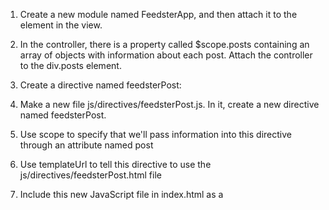 1. Create a new module named FeedsterApp, and then attach it to the <body> element in the view.

2. In the controller, there is a property called $scope.posts containing an array of objects with information about each post. Attach the controller to the div.posts element.

3. Create a directive named feedsterPost:
  1. Make a new file js/directives/feedsterPost.js. In it, create a new directive named feedsterPost.
  2. Use scope to specify that we'll pass information into this directive through an attribute named post
  3. Use templateUrl to tell this directive to use the js/directives/feedsterPost.html file

4. Include this new JavaScript file in index.html as a <script> element.

5. Next, write the directives template. In the file js/directives/feedsterPost.html, finish the template so it displays a posts details. Looking at the format of the data in $scope.posts, display each posts author name, author avatar, comment image, and comment text. Remember to use ng-src to display images.

6. In the view inside the .post div, use the <feedster-post> directive to display the details of each post:
  1. On the .post div, use ng-repeat to loop through posts.
  2. Pass each item into the <feedster-post> directive's post attribute.
